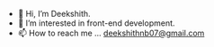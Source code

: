 - 👋 Hi, I’m Deekshith.
- 👀 I’m interested in front-end development.
- 📫 How to reach me ... deekshithnb07@gmail.com

<!---
deekshithnb07/deekshithnb07 is a ✨ special ✨ repository because its `README.md` (this file) appears on your GitHub profile.
You can click the Preview link to take a look at your changes.
--->
